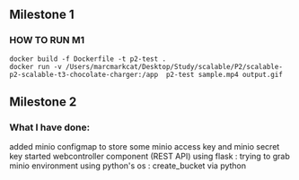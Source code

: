 ## Milestone 1

### HOW TO RUN M1
```
docker build -f Dockerfile -t p2-test .
docker run -v /Users/marcmarkcat/Desktop/Study/scalable/P2/scalable-p2-scalable-t3-chocolate-charger:/app  p2-test sample.mp4 output.gif
```

## Milestone 2 

### What I have done: 

added minio configmap to store some minio access key and minio secret key
started webcontroller component (REST API) using flask
    : trying to grab minio environment using python's os
    : create_bucket via python